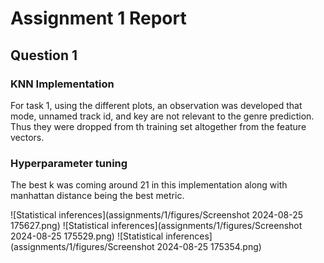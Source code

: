 # Assignment 1 Report


## Question 1

### KNN Implementation

For task 1, using the different plots, an observation was developed that mode, unnamed track id, and key are not relevant to the genre prediction.
Thus they were dropped from th training set altogether from the feature vectors.


### Hyperparameter tuning

The best k was coming around 21 in this implementation along with manhattan distance being the best metric.

![Statistical inferences](assignments/1/figures/Screenshot 2024-08-25 175627.png)
![Statistical inferences](assignments/1/figures/Screenshot 2024-08-25 175529.png)
![Statistical inferences](assignments/1/figures/Screenshot 2024-08-25 175354.png)


